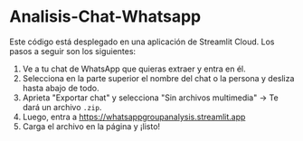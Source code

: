 # Analisis-Chat-Whatsapp

Este código está desplegado en una aplicación de Streamlit Cloud. Los pasos a seguir son los siguientes:

1. Ve a tu chat de WhatsApp que quieras extraer y entra en él.
2. Selecciona en la parte superior el nombre del chat o la persona y desliza hasta abajo de todo.
3. Aprieta "Exportar chat" y selecciona "Sin archivos multimedia" -> Te dará un archivo `.zip`.
4. Luego, entra a https://whatsappgroupanalysis.streamlit.app
5. Carga el archivo en la página y ¡listo!

